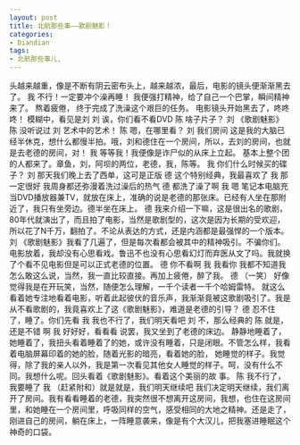 ```yaml
---
layout: post
title: 北航那些事——歌剧魅影！
categories:
- Diandian
tags:
- 北航那些事儿, 
---
```

头越来越重，像是不断有阴云密布头上，越来越浓，最后，电影的镜头便渐渐黑去了。 我 不行！一定要冲个澡再睡！ 我便强打精神，给了自己一个巴掌，瞬间精神来了。 熬着疲倦， 终于完成了洗澡这个艰巨的任务。 电影镜头开始黑去了，咚咚咚！ 模糊中，看见是刘 刘 诶，你们看不看DVD 陈 啥子片子？ 刘 《歌剧魅影》 陈 没听说过 刘 艺术中的艺术！ 陈 嗯，在哪里看？ 刘 我们房间 这是我的大脑已经半休克，想什么都慢半拍。哦，刘和德住在一个房间，所以，去刘的房间，也就是去老德的房间，对！ 我 等等我！我便像是诈尸似的从床上立起。 基本上整个团的人都来了。章鱼，刘，阿坝的两位，老德，我，陈等。 我 你们什么时候买的碟子？ 刘 那天我们晚上去了西单，这可是正版 德 这个特别经典，我最喜欢了 我 那一定很好 我周身都还弥漫着洗过澡后的热气 德 都洗了澡了啊 我 嗯 笔记本电脑充当DVD播放器兼TV，就放在床上，准确的说是老德的那张床。已经有人坐在那附近了，我只有坐旁边。德半坐在床上。 德 我来介绍一下嘛，这是很出名的歌剧，80年代就演出了，而且拍了电影，当然是歌剧型的，这次是因为长期的受欢迎，所以花了N千万，翻拍了。不论从表达的方式，还是内涵都是最强悍的一个版本。 刘 《歌剧魅影》我看了几遍了，但是每次看都会被其中的精神吸引。不骗你们。 电影放着，我却没有心思看戏。鲁迅不也没有心思看幻灯而弃医从文了吗。我就换了个看不见电影但是可以正式老德的位置。 德 你不看啊 我 我看你 我都不知道我怎么敢这么说，当然，我一直比较直接。再加上疲倦，醉了我。 德 （一笑） 好像觉得我是在开玩笑，当然，随便怎么理解，一千个读者一千个哈姆雷特。 就这么看着她专注地看着电影，听着此起彼伏的音乐声，我渐渐竟被这歌剧吸引了。我是从不看歌剧的，我竟喜欢上了这《歌剧魅影》，难道是老德的引导？ 德 忍不住了，睡了。你们先看 我 我也不行了，我们明天看吧 刘 不，那么经典的 陈 就是，还是不错 啊 我 好好好，看看看 说罢，我又坐到了老德的床边。 静静地睡着了，她睡着了，我扭头看着睡着了的她，或许没有睡着，只是闭眼。不管怎么样，我看着电脑屏幕印着的她的脸，随着光影的暗亮，看着她的脸， 她睡觉的样子。我觉得，除了我的亲人以外，我是第一次看见其他女人睡觉的样子。呵，没有什么不同。我想什么呢。回头看着《歌剧魅影》。看着这个美丽的故 事。 陈 我不行了，我要睡了 我 （赶紧附和）就是就是，我们明天继续吧 我们决定明天继续，我们离开了房间。我有看看睡着的老德，我突然很不想离开这房间，我想，也住在这房间里，和她睡在一个房间里，呼吸同样的空气，感受相同的大地之精神。还是走了，刚进自己的房间，躺在床上，一阵睡意袭来，像是有个大汉儿，把我塞进睡眠这个神奇的口袋。